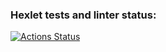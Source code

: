 ### Hexlet tests and linter status:
[![Actions Status](https://github.com/Alexey-Shepelev/python-project-83/workflows/hexlet-check/badge.svg)](https://github.com/Alexey-Shepelev/python-project-83/actions)